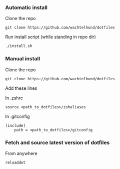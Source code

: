 ### Automatic install
Clone the repo
```
git clone https://github.com/wachtelhund/dotfiles
```

Run install script (while standing in repo dir)

```
./install.sh
```

### Manual install
Clone the repo
```
git clone https://github.com/wachtelhund/dotfiles
```
Add these lines

In .zshrc
```
source <path_to_dotfiles>/zshaliases
```

In .gitconfig
```
[include]
	path = <path_to_dotfiles>/gitconfig
```

### Fetch and source latest version of dotfiles

From anywhere

```
reloaddot
```
